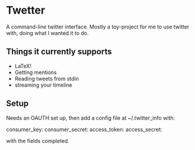 Twetter
=======

A command-line twitter interface. Mostly a toy-project
for me to use twitter with, doing what I wanted it
to do.

Things it currently supports
----------------------------

* LaTeX!
* Getting mentions
* Reading tweets from stdin
* streaming your timeline

Setup
-----

Needs an OAUTH set up, then add a config
file at ~/.twitter_info with:

  consumer_key:
  consumer_secret:
  access_token:
  access_secret:

with the fields completed.
